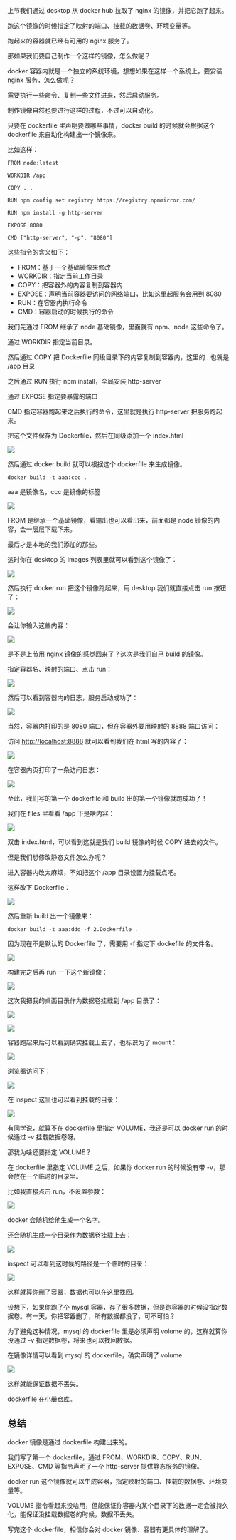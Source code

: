 ﻿上节我们通过 desktop 从 docker hub 拉取了 nginx 的镜像，并把它跑了起来。

跑这个镜像的时候指定了映射的端口、挂载的数据卷、环境变量等。

跑起来的容器就已经有可用的 nginx 服务了。

那如果我们要自己制作一个这样的镜像，怎么做呢？

docker 容器内就是一个独立的系统环境，想想如果在这样一个系统上，要安装 nginx 服务，怎么做呢？

需要执行一些命令、复制一些文件进来，然后启动服务。

制作镜像自然也要进行这样的过程，不过可以自动化。

只要在 dockerfile 里声明要做哪些事情，docker build 的时候就会根据这个 dockerfile 来自动化构建出一个镜像来。

比如这样：

    FROM node:latest

    WORKDIR /app

    COPY . .

    RUN npm config set registry https://registry.npmmirror.com/

    RUN npm install -g http-server

    EXPOSE 8080

    CMD ["http-server", "-p", "8080"]

这些指令的含义如下：

*   FROM：基于一个基础镜像来修改
*   WORKDIR：指定当前工作目录
*   COPY：把容器外的内容复制到容器内
*   EXPOSE：声明当前容器要访问的网络端口，比如这里起服务会用到 8080
*   RUN：在容器内执行命令
*   CMD：容器启动的时候执行的命令

我们先通过 FROM 继承了 node 基础镜像，里面就有 npm、node 这些命令了。

通过 WORKDIR 指定当前目录。

然后通过 COPY 把 Dockerfile 同级目录下的内容复制到容器内，这里的 . 也就是 /app 目录

之后通过 RUN 执行 npm install，全局安装 http-server

通过 EXPOSE 指定要暴露的端口

CMD 指定容器跑起来之后执行的命令，这里就是执行 http-server 把服务跑起来。

把这个文件保存为 Dockerfile，然后在同级添加一个 index.html

![](//liushuaiyang.oss-cn-shanghai.aliyuncs.com/nest-docs/image/第30章-1.png)

然后通过 docker build 就可以根据这个 dockerfile 来生成镜像。

    docker build -t aaa:ccc .

aaa 是镜像名，ccc 是镜像的标签

![](//liushuaiyang.oss-cn-shanghai.aliyuncs.com/nest-docs/image/第30章-2.png)

FROM 是继承一个基础镜像，看输出也可以看出来，前面都是 node 镜像的内容，会一层层下载下来。

最后才是本地的我们添加的那些。

这时你在 desktop 的 images 列表里就可以看到这个镜像了：

![](//liushuaiyang.oss-cn-shanghai.aliyuncs.com/nest-docs/image/第30章-3.png)

然后执行 docker run 把这个镜像跑起来，用 desktop 我们就直接点击 run 按钮了：

![](//liushuaiyang.oss-cn-shanghai.aliyuncs.com/nest-docs/image/第30章-4.png)

会让你输入这些内容：

![](//liushuaiyang.oss-cn-shanghai.aliyuncs.com/nest-docs/image/第30章-5.png)

是不是上节用 nginx 镜像的感觉回来了？这次是我们自己 build 的镜像。

指定容器名、映射的端口、点击 run：

![](//liushuaiyang.oss-cn-shanghai.aliyuncs.com/nest-docs/image/第30章-6.png)

然后可以看到容器内的日志，服务启动成功了：

![](//liushuaiyang.oss-cn-shanghai.aliyuncs.com/nest-docs/image/第30章-7.png)

当然，容器内打印的是 8080 端口，但在容器外要用映射的 8888 端口访问：

访问 <http://localhost:8888> 就可以看到我们在 html 写的内容了：

![](//liushuaiyang.oss-cn-shanghai.aliyuncs.com/nest-docs/image/第30章-8.png)

在容器内页打印了一条访问日志：

![](//liushuaiyang.oss-cn-shanghai.aliyuncs.com/nest-docs/image/第30章-9.png)

至此，我们写的第一个 dockerfile 和 build 出的第一个镜像就跑成功了！

我们在 files 里看看 /app 下是啥内容：

![](//liushuaiyang.oss-cn-shanghai.aliyuncs.com/nest-docs/image/第30章-10.png)

双击 index.html，可以看到这就是我们 build 镜像的时候 COPY 进去的文件。

但是我们想修改静态文件怎么办呢？

进入容器内改太麻烦，不如把这个 /app 目录设置为挂载点吧。

这样改下 Dockerfile：

![](//liushuaiyang.oss-cn-shanghai.aliyuncs.com/nest-docs/image/第30章-11.png)

然后重新 build 出一个镜像来：

    docker build -t aaa:ddd -f 2.Dockerfile .

因为现在不是默认的 Dockerfile 了，需要用 -f 指定下 dockefile 的文件名。

![](//liushuaiyang.oss-cn-shanghai.aliyuncs.com/nest-docs/image/第30章-12.png)

构建完之后再 run 一下这个新镜像：

![](//liushuaiyang.oss-cn-shanghai.aliyuncs.com/nest-docs/image/第30章-13.png)

这次我把我的桌面目录作为数据卷挂载到 /app 目录了：

![](//liushuaiyang.oss-cn-shanghai.aliyuncs.com/nest-docs/image/第30章-14.png)

![](//liushuaiyang.oss-cn-shanghai.aliyuncs.com/nest-docs/image/第30章-15.png)

容器跑起来后可以看到确实挂载上去了，也标识为了 mount：

![](//liushuaiyang.oss-cn-shanghai.aliyuncs.com/nest-docs/image/第30章-16.png)

浏览器访问下：

![](//liushuaiyang.oss-cn-shanghai.aliyuncs.com/nest-docs/image/第30章-17.png)

在 inspect 这里也可以看到挂载的目录：

![](//liushuaiyang.oss-cn-shanghai.aliyuncs.com/nest-docs/image/第30章-18.png)

有同学说，就算不在 dockerfile 里指定 VOLUME，我还是可以 docker run 的时候通过 -v 挂载数据卷呀。

那我为啥还要指定 VOLUME？

在 dockerfile 里指定 VOLUME 之后，如果你 docker run 的时候没有带 -v，那会放在一个临时的目录里。

比如我直接点击 run，不设置参数：

![](//liushuaiyang.oss-cn-shanghai.aliyuncs.com/nest-docs/image/第30章-19.png)

docker 会随机给他生成一个名字。

还会随机生成一个目录作为数据卷挂载上去：

![](//liushuaiyang.oss-cn-shanghai.aliyuncs.com/nest-docs/image/第30章-20.png)

inspect 可以看到这时候的路径是一个临时的目录：

![](//liushuaiyang.oss-cn-shanghai.aliyuncs.com/nest-docs/image/第30章-21.png)

这样就算你删了容器，数据也可以在这里找回。

设想下，如果你跑了个 mysql 容器，存了很多数据，但是跑容器的时候没指定数据卷。有一天，你把容器删了，所有数据都没了，可不可怕？

为了避免这种情况，mysql 的 dockerfile 里是必须声明 volume 的，这样就算你没通过 -v 指定数据卷，将来也可以找回数据。

在镜像详情可以看到 mysql 的 dockerfile，确实声明了 volume

![](//liushuaiyang.oss-cn-shanghai.aliyuncs.com/nest-docs/image/第30章-22.png)

这样就能保证数据不丢失。

dockerfile 在[小册仓库](https://github.com/QuarkGluonPlasma/nestjs-course-code/tree/main/docker-test)。

## 总结

docker 镜像是通过 dockerfile 构建出来的。

我们写了第一个 dockerfile，通过 FROM、WORKDIR、COPY、RUN、EXPOSE、CMD 等指令声明了一个 http-server 提供静态服务的镜像。

docker run 这个镜像就可以生成容器，指定映射的端口、挂载的数据卷、环境变量等。

VOLUME 指令看起来没啥用，但能保证你容器内某个目录下的数据一定会被持久化，能保证没挂载数据卷的时候，数据不丢失。

写完这个 dockerfile，相信你会对 docker 镜像、容器有更具体的理解了。
